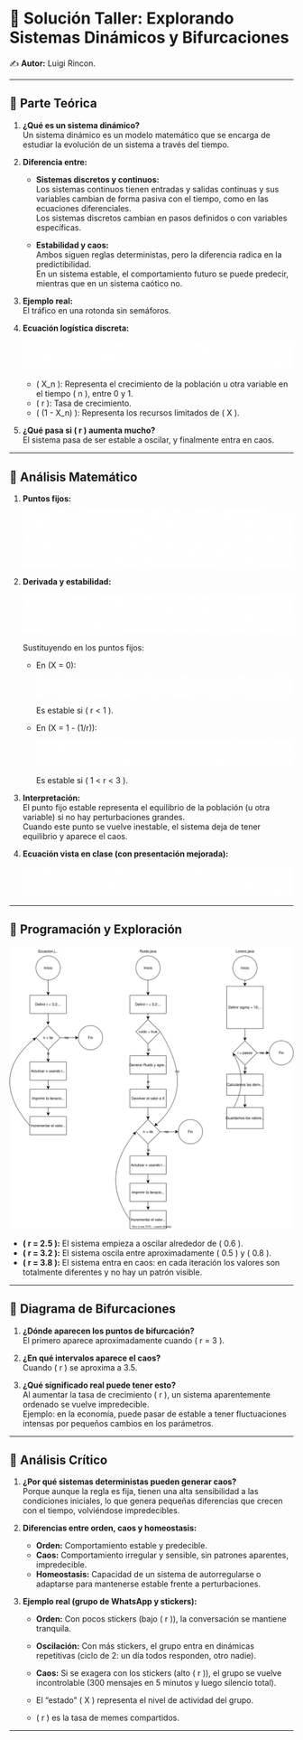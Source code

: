# 📘 Solución Taller: Explorando Sistemas Dinámicos y Bifurcaciones


✍️ **Autor:** Luigi Rincon.

---

## 🔹 Parte Teórica

1. **¿Qué es un sistema dinámico?**  
   Un sistema dinámico es un modelo matemático que se encarga de estudiar la evolución de un sistema a través del tiempo.

2. **Diferencia entre:**
   - **Sistemas discretos y continuos:**  
     Los sistemas continuos tienen entradas y salidas continuas y sus variables cambian de forma pasiva con el tiempo, como en las ecuaciones diferenciales.  
     Los sistemas discretos cambian en pasos definidos o con variables específicas.

   - **Estabilidad y caos:**  
     Ambos siguen reglas deterministas, pero la diferencia radica en la predictibilidad.  
     En un sistema estable, el comportamiento futuro se puede predecir, mientras que en un sistema caótico no.

3. **Ejemplo real:**  
   El tráfico en una rotonda sin semáforos.

4. **Ecuación logística discreta:**

   ![Ecuación logística](formulas/logistica.png)

   - \( X_n \): Representa el crecimiento de la población u otra variable en el tiempo \( n \), entre 0 y 1.  
   - \( r \): Tasa de crecimiento.  
   - \( (1 - X_n) \): Representa los recursos limitados de \( X \).

5. **¿Qué pasa si \( r \) aumenta mucho?**  
   El sistema pasa de ser estable a oscilar, y finalmente entra en caos.

---

## 🔹 Análisis Matemático

1. **Puntos fijos:**

   ![Puntos fijos](formulas/puntos_fijos.png)

2. **Derivada y estabilidad:**

   ![Derivada](formulas/derivada.png)

   Sustituyendo en los puntos fijos:

   - En \(X = 0\):  
     
     ![Sustitución X=0](formulas/sustitucion_x0.png)

     Es estable si \( r < 1 \).

   - En \(X = 1 - (1/r)\):  
     
     ![Sustitución X=1-1/r](formulas/sustitucion_x1.png)

     Es estable si \( 1 < r < 3 \).

3. **Interpretación:**  
   El punto fijo estable representa el equilibrio de la población (u otra variable) si no hay perturbaciones grandes.  
   Cuando este punto se vuelve inestable, el sistema deja de tener equilibrio y aparece el caos.

4. **Ecuación vista en clase (con presentación mejorada):**

   ![Ecuación logística](formulas/logistica.png)

---

## 🔹 Programación y Exploración

![Diagramas](diagramas/Diagramas_Taller_Caos.svg)

- **\( r = 2.5 \):** El sistema empieza a oscilar alrededor de \( 0.6 \).  
- **\( r = 3.2 \):** El sistema oscila entre aproximadamente \( 0.5 \) y \( 0.8 \).  
- **\( r = 3.8 \):** El sistema entra en caos: en cada iteración los valores son totalmente diferentes y no hay un patrón visible.

---

## 🔹 Diagrama de Bifurcaciones

1. **¿Dónde aparecen los puntos de bifurcación?**  
   El primero aparece aproximadamente cuando \( r = 3 \).

2. **¿En qué intervalos aparece el caos?**  
   Cuando \( r \) se aproxima a 3.5.

3. **¿Qué significado real puede tener esto?**  
   Al aumentar la tasa de crecimiento \( r \), un sistema aparentemente ordenado se vuelve impredecible.  
   Ejemplo: en la economía, puede pasar de estable a tener fluctuaciones intensas por pequeños cambios en los parámetros.

---

## 🔹 Análisis Crítico

1. **¿Por qué sistemas deterministas pueden generar caos?**  
   Porque aunque la regla es fija, tienen una alta sensibilidad a las condiciones iniciales, lo que genera pequeñas diferencias que crecen con el tiempo, volviéndose impredecibles.

2. **Diferencias entre orden, caos y homeostasis:**
   - **Orden:** Comportamiento estable y predecible.  
   - **Caos:** Comportamiento irregular y sensible, sin patrones aparentes, impredecible.  
   - **Homeostasis:** Capacidad de un sistema de autorregularse o adaptarse para mantenerse estable frente a perturbaciones.

3. **Ejemplo real (grupo de WhatsApp y stickers):**
   - **Orden:** Con pocos stickers (bajo \( r \)), la conversación se mantiene tranquila.  
   - **Oscilación:** Con más stickers, el grupo entra en dinámicas repetitivas (ciclo de 2: un día todos responden, otro nadie).  
   - **Caos:** Si se exagera con los stickers (alto \( r \)), el grupo se vuelve incontrolable (300 mensajes en 5 minutos y luego silencio total).  

   - El “estado” \( X \) representa el nivel de actividad del grupo.  
   - \( r \) es la tasa de memes compartidos.

---

